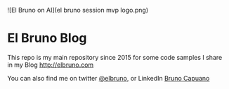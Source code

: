 ![El Bruno on AI](el bruno session mvp logo.png)

# El Bruno Blog
This repo is my main repository since 2015 for some code samples I share in my Blog
http://elbruno.com

You can also find me on twitter [@elbruno](https://twitter.com/elbruno), or LinkedIn [Bruno Capuano](https://www.linkedin.com/in/elbruno)
